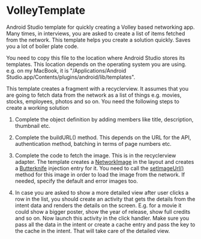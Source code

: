 # VolleyTemplate
Android Studio template for quickly creating a Volley based networking app. Many times, in interviews, you are asked to create a list of items fetched from the network. This template helps you create a solution quickly. Saves you a lot of boiler plate code.

You need to copy this file to the location where Android Studio stores its templates. This location depends on the operating system you are using. e.g. on my MacBook, it is "/Applications/Android Studio.app/Contents/plugins/android/lib/templates".

This template creates a fragment with a recyclerview. It assumes that you are going to fetch data from the network as a list of things e.g. movies, stocks, employees, photos and so on. You need the following steps to create a working solution
1. Complete the object definition by adding members like title, description, thumbnail etc.
2. Complete the buildURL() method. This depends on the URL for the API, authentication method, batching in terms of page numbers etc.
3. Complete the code to fetch the image. This is in the recyclerview adapter. The template creates a [NetworkImage](https://github.com/google/volley/blob/master/src/main/java/com/android/volley/toolbox/NetworkImageView.java) in the layout and creates a [Butterknife](http://jakewharton.github.io/butterknife/) injection entry for it. You need to call the [setImageUrl()](https://github.com/google/volley/blob/536c1b741d18395a8aa041de484f3dc46fb57692/src/main/java/com/android/volley/toolbox/NetworkImageView.java#L76) method for this image in order to load the image from the network. If needed, specify the default and error images too.

4. In case you are asked to show a more detailed view after user clicks a row in the list, you should create an activity that gets the details from the intent data and renders the details on the screen. E.g. for a movie it could show a bigger poster, show the year of release, show full credits and so on. Now launch this activity in the click handler. Make sure you pass all the data in the intent or create a cache entry and pass the key to the cache in the intent. That will take care of the detailed view.


